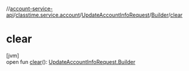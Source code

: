 //[account-service-api](../../../../index.md)/[classtime.service.account](../../index.md)/[UpdateAccountInfoRequest](../index.md)/[Builder](index.md)/[clear](clear.md)

# clear

[jvm]\
open fun [clear](clear.md)(): [UpdateAccountInfoRequest.Builder](index.md)
